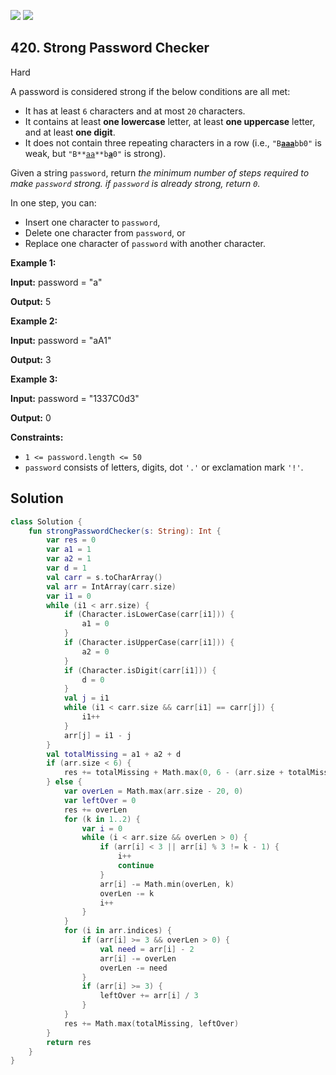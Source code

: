 [![](https://img.shields.io/github/stars/javadev/LeetCode-in-Kotlin?label=Stars&style=flat-square)](https://github.com/javadev/LeetCode-in-Kotlin)
[![](https://img.shields.io/github/forks/javadev/LeetCode-in-Kotlin?label=Fork%20me%20on%20GitHub%20&style=flat-square)](https://github.com/javadev/LeetCode-in-Kotlin/fork)

## 420\. Strong Password Checker

Hard

A password is considered strong if the below conditions are all met:

*   It has at least `6` characters and at most `20` characters.
*   It contains at least **one lowercase** letter, at least **one uppercase** letter, and at least **one digit**.
*   It does not contain three repeating characters in a row (i.e., <code>"B<ins>**aaa**</ins>bb0"</code> is weak, but <code>"B**<ins>aa</ins>**b<ins>**a**</ins>0"</code> is strong).

Given a string `password`, return _the minimum number of steps required to make `password` strong. if `password` is already strong, return `0`._

In one step, you can:

*   Insert one character to `password`,
*   Delete one character from `password`, or
*   Replace one character of `password` with another character.

**Example 1:**

**Input:** password = "a"

**Output:** 5

**Example 2:**

**Input:** password = "aA1"

**Output:** 3

**Example 3:**

**Input:** password = "1337C0d3"

**Output:** 0

**Constraints:**

*   `1 <= password.length <= 50`
*   `password` consists of letters, digits, dot `'.'` or exclamation mark `'!'`.

## Solution

```kotlin
class Solution {
    fun strongPasswordChecker(s: String): Int {
        var res = 0
        var a1 = 1
        var a2 = 1
        var d = 1
        val carr = s.toCharArray()
        val arr = IntArray(carr.size)
        var i1 = 0
        while (i1 < arr.size) {
            if (Character.isLowerCase(carr[i1])) {
                a1 = 0
            }
            if (Character.isUpperCase(carr[i1])) {
                a2 = 0
            }
            if (Character.isDigit(carr[i1])) {
                d = 0
            }
            val j = i1
            while (i1 < carr.size && carr[i1] == carr[j]) {
                i1++
            }
            arr[j] = i1 - j
        }
        val totalMissing = a1 + a2 + d
        if (arr.size < 6) {
            res += totalMissing + Math.max(0, 6 - (arr.size + totalMissing))
        } else {
            var overLen = Math.max(arr.size - 20, 0)
            var leftOver = 0
            res += overLen
            for (k in 1..2) {
                var i = 0
                while (i < arr.size && overLen > 0) {
                    if (arr[i] < 3 || arr[i] % 3 != k - 1) {
                        i++
                        continue
                    }
                    arr[i] -= Math.min(overLen, k)
                    overLen -= k
                    i++
                }
            }
            for (i in arr.indices) {
                if (arr[i] >= 3 && overLen > 0) {
                    val need = arr[i] - 2
                    arr[i] -= overLen
                    overLen -= need
                }
                if (arr[i] >= 3) {
                    leftOver += arr[i] / 3
                }
            }
            res += Math.max(totalMissing, leftOver)
        }
        return res
    }
}
```